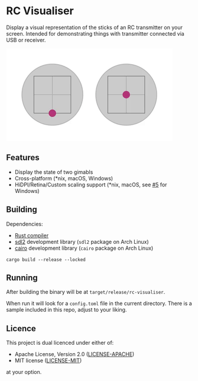 RC Visualiser
=============

Display a visual representation of the sticks of an RC transmitter on your
screen. Intended for demonstrating things with transmitter connected via USB or
receiver.

<img src="rc-visualiser.gif" alt="Screenshot of the RC Visualiser UI">

Features
--------

* Display the state of two gimabls
* Cross-platform (*nix, macOS, Windows)
* HiDPI/Retina/Custom scaling support (*nix, macOS, see [#5](https://github.com/wezm/rc-visualiser/issues/5) for Windows)

Building
--------

Dependencies:

* [Rust compiler][install-rust]
* [sdl2](https://libsdl.org/) development library (`sdl2` package on Arch Linux)
* [cairo](https://www.cairographics.org/) development library (`cairo` package on Arch Linux)

```
cargo build --release --locked
```

Running
-------

After building the binary will be at `target/release/rc-visualiser`.

When run it will look for a `config.toml` file in the current directory. There
is a sample included in this repo, adjust to your liking.

Licence
-------

This project is dual licenced under either of:

- Apache License, Version 2.0 ([LICENSE-APACHE](https://github.com/wezm/rc-visualiser/blob/master/LICENSE-APACHE))
- MIT license ([LICENSE-MIT](https://github.com/wezm/rc-visualiser/blob/master/LICENSE-MIT))

at your option.

[install-rust]: https://www.rust-lang.org/learn/get-started

